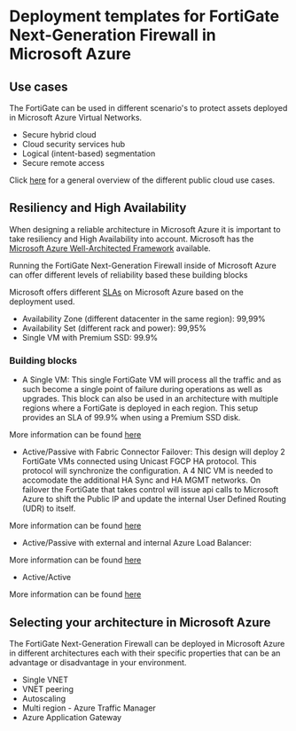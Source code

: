 # Deployment templates for FortiGate Next-Generation Firewall in Microsoft Azure

## Use cases

The FortiGate can be used in different scenario's to protect assets deployed in Microsoft Azure Virtual Networks.

- Secure hybrid cloud
- Cloud security services hub
- Logical (intent-based) segmentation
- Secure remote access

Click [here](https://www.fortinet.com/products/public-cloud-security/azure#usecases) for a general overview of the different public cloud use cases.

## Resiliency and High Availability

When designing a reliable architecture in Microsoft Azure it is important to take resiliency and High Availability into account. Microsoft has the [Microsoft Azure Well-Architected Framework](https://docs.microsoft.com/en-us/azure/architecture/framework/resiliency/overview) available.

Running the FortiGate Next-Generation Firewall inside of Microsoft Azure can offer different levels of reliability based these building blocks

Microsoft offers different [SLAs](https://azure.microsoft.com/en-au/support/legal/sla/virtual-machines/) on Microsoft Azure based on the deployment used.
- Availability Zone (different datacenter in the same region): 99,99%
- Availability Set (different rack and power): 99,95%
- Single VM with Premium SSD: 99.9%

### Building blocks

- A Single VM: This single FortiGate VM will process all the traffic and as such become a single point of failure during operations as well as upgrades. This block can also be used in an architecture with multiple regions where a FortiGate is deployed in each region. This setup provides an SLA of 99.9% when using a Premium SSD disk.

More information can be found [here](A-Single-VM/)

- Active/Passive with Fabric Connector Failover: This design will deploy 2 FortiGate VMs connected using Unicast FGCP HA protocol. This protocol will synchronize the configuration. A 4 NIC VM is needed to accomodate the additional HA Sync and HA MGMT networks. On failover the FortiGate that takes control will issue api calls to Microsoft Azure to shift the Public IP and update the internal User Defined Routing (UDR) to itself.

More information can be found [here](Active-Passive-SDN/)

- Active/Passive with external and internal Azure Load Balancer:

More information can be found [here](Active-Passive-ELB-ILB/)

- Active/Active

More information can be found [here](Active-Active-ELB-ILB/)

## Selecting your architecture in Microsoft Azure

The FortiGate Next-Generation Firewall can be deployed in Microsoft Azure in different architectures each with their specific properties that can be an advantage or disadvantage in your environment.

- Single VNET
- VNET peering
- Autoscaling
- Multi region - Azure Traffic Manager
- Azure Application Gateway
